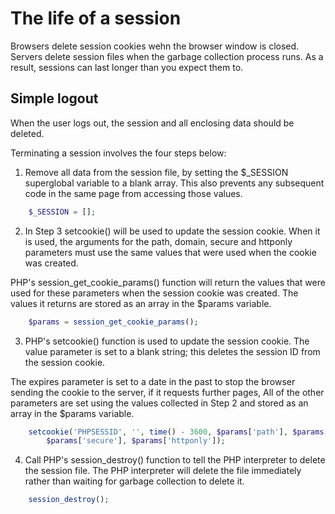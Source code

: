 # The life of a session
Browsers delete session cookies wehn the browser window is closed.
Servers delete session files when the garbage collection process runs. 
As a result, sessions can last longer than you expect them to.

## Simple logout
When the user logs out, the session and all enclosing data should be deleted.

Terminating a session involves the four steps below:
1. Remove all data from the session file, by setting the $_SESSION superglobal variable to a blank array. This also prevents any subsequent code in the same page from accessing those values.
```php
    $_SESSION = [];
```
2. In Step 3 setcookie() will be used to update the session cookie. When it is used, the arguments for the path, domain, secure and httponly parameters must use the same values that were used when the cookie was created.

PHP's session_get_cookie_params() function will return the values that were used for these parameters when the session cookie was created. The values it returns are stored as an array in the $params variable.
```php
    $params = session_get_cookie_params();
```
3. PHP's setcookie() function is used to update the session cookie.
The value parameter is set to a blank string; this deletes the session ID from the session cookie.

The expires parameter is set to a date in the past to stop the browser sending the cookie to the server, if it requests further pages, All of the other parameters are set using the values collected in Step 2 and stored as an array in the $params variable.
```php
    setcookie('PHPSESSID', '', time() - 3600, $params['path'], $params['domain'],
        $params['secure'], $params['httponly']);  
```
4. Call PHP's session_destroy() function to tell the PHP interpreter to delete the session file. The PHP interpreter will delete the file immediately rather than waiting for garbage collection to delete it.
```php
    session_destroy();
```

